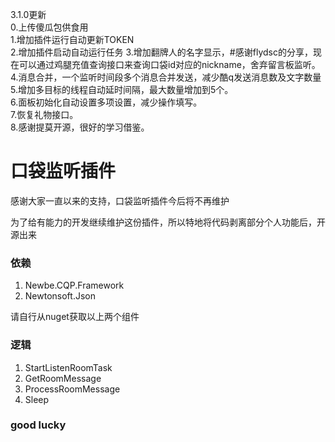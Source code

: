 3.1.0更新<br>
0.上传傻瓜包供食用<br>
1.增加插件运行自动更新TOKEN<br>
2.增加插件启动自动运行任务
3.增加翻牌人的名字显示，#感谢flydsc的分享，现在可以通过鸡腿充值查询接口来查询口袋id对应的nickname，舍弃留言板监听。<br>
4.消息合并，一个监听时间段多个消息合并发送，减少酷q发送消息数及文字数量
5.增加多目标的线程自动延时间隔，最大数量增加到5个。<br>
6.面板初始化自动设置多项设置，减少操作填写。<br>
7.恢复礼物接口。<br>
8.感谢提莫开源，很好的学习借鉴。<br>

# 口袋监听插件
<p>感谢大家一直以来的支持，口袋监听插件今后将不再维护</p>
<p>为了给有能力的开发继续维护这份插件，所以特地将代码剥离部分个人功能后，开源出来</p>

### 依赖
1. Newbe.CQP.Framework
2. Newtonsoft.Json
<p>请自行从nuget获取以上两个组件</p>

### 逻辑
1. StartListenRoomTask
2. GetRoomMessage
3. ProcessRoomMessage
4. Sleep

### good lucky
